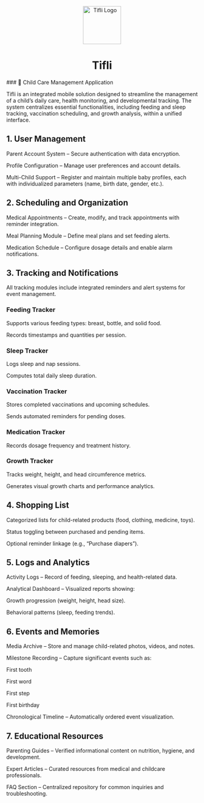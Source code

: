 <p align="center">
  <img width="100" height="100" align = "center" alt="Tifli Logo" src="https://github.com/user-attachments/assets/1ad28cf1-95eb-4bb0-b6f3-af5d91fdeab6" />
</p>

<h1 align="center">Tifli</h1>
### 🍼 Child Care Management Application

Tifli is an integrated mobile solution designed to streamline the management of a child’s daily care, health monitoring, and developmental tracking.
The system centralizes essential functionalities, including feeding and sleep tracking, vaccination scheduling, and growth analysis, within a unified interface.

## 1. User Management

Parent Account System – Secure authentication with data encryption.

Profile Configuration – Manage user preferences and account details.

Multi-Child Support – Register and maintain multiple baby profiles, each with individualized parameters (name, birth date, gender, etc.).

## 2. Scheduling and Organization

Medical Appointments – Create, modify, and track appointments with reminder integration.

Meal Planning Module – Define meal plans and set feeding alerts.

Medication Schedule – Configure dosage details and enable alarm notifications.

## 3. Tracking and Notifications

All tracking modules include integrated reminders and alert systems for event management.

### Feeding Tracker

Supports various feeding types: breast, bottle, and solid food.

Records timestamps and quantities per session.

###  Sleep Tracker

Logs sleep and nap sessions.

Computes total daily sleep duration.

### Vaccination Tracker

Stores completed vaccinations and upcoming schedules.

Sends automated reminders for pending doses.

### Medication Tracker

Records dosage frequency and treatment history.

### Growth Tracker

Tracks weight, height, and head circumference metrics.

Generates visual growth charts and performance analytics.

## 4. Shopping List

Categorized lists for child-related products (food, clothing, medicine, toys).

Status toggling between purchased and pending items.

Optional reminder linkage (e.g., “Purchase diapers”).

## 5. Logs and Analytics

Activity Logs – Record of feeding, sleeping, and health-related data.

Analytical Dashboard – Visualized reports showing:

Growth progression (weight, height, head size).

Behavioral patterns (sleep, feeding trends).

## 6. Events and Memories

Media Archive – Store and manage child-related photos, videos, and notes.

Milestone Recording – Capture significant events such as:

First tooth

First word

First step

First birthday

Chronological Timeline – Automatically ordered event visualization.

## 7. Educational Resources

Parenting Guides – Verified informational content on nutrition, hygiene, and development.

Expert Articles – Curated resources from medical and childcare professionals.

FAQ Section – Centralized repository for common inquiries and troubleshooting.
